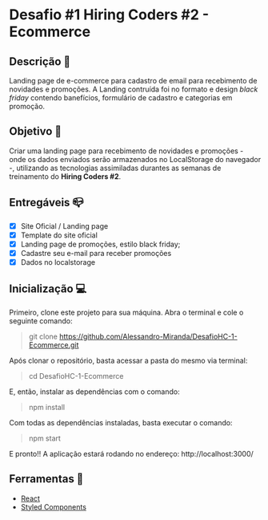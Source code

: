 # Desafio #1 Hiring Coders #2 - Ecommerce

## Descrição :page_facing_up:

Landing page de e-commerce para cadastro de email para recebimento de novidades e promoções. A Landing contruída foi no formato e design _black friday_ contendo banefícios, formulário de cadastro e categorias em promoção.

## Objetivo :dart:

Criar uma landing page para recebimento de novidades e promoções - onde os dados enviados serão armazenados no LocalStorage do navegador -, utilizando as tecnologias assimiladas durantes as semanas de treinamento do __Hiring Coders #2__.

## Entregáveis :mailbox_closed:

- [x] Site Oficial / Landing page
- [x] Template do site oficial
- [x] Landing page de promoções, estilo black friday;
- [x] Cadastre seu e-mail para receber promoções
- [x] Dados no localstorage

## Inicialização :computer:

Primeiro, clone este projeto para sua máquina. Abra o terminal e cole o seguinte comando:

> git clone https://github.com/Alessandro-Miranda/DesafioHC-1-Ecommerce.git

Após clonar o repositório, basta acessar a pasta do mesmo via terminal:

> cd DesafioHC-1-Ecommerce

E, então, instalar as dependências com o comando:

> npm install

Com todas as dependências instaladas, basta executar o comando:

> npm start

E pronto!! A aplicação estará rodando no endereço: http://localhost:3000/

## Ferramentas :wrench:
- [React](https://pt-br.reactjs.org/)
- [Styled Components](https://styled-components.com/)